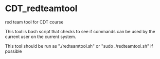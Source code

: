 # CDT_redteamtool
red team tool for CDT course

This tool is bash script that checks to see if commands can be used by the current user on the current system. 

This tool should be run as "./redteamtool.sh" or "sudo ./redteamtool.sh" if possible
